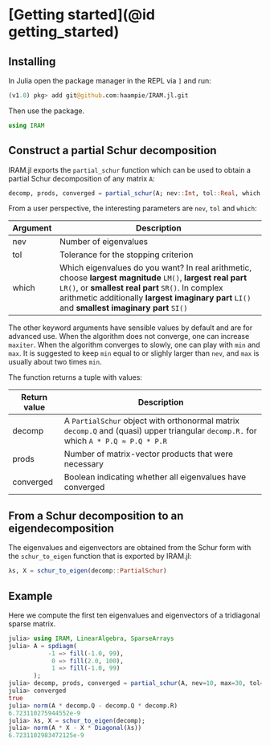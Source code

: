 # [Getting started](@id getting_started)

## Installing

In Julia open the package manager in the REPL via `]` and run:

```julia
(v1.0) pkg> add git@github.com:haampie/IRAM.jl.git
```

Then use the package.

```julia
using IRAM
```

## Construct a partial Schur decomposition

IRAM.jl exports the `partial_schur` function which can be used to obtain a 
partial Schur decomposition of any matrix `A`:

```julia
decomp, prods, converged = partial_schur(A; nev::Int, tol::Real, which::Target, min, max, maxiter)
```

From a user perspective, the interesting parameters are `nev`, `tol` and `which`:

| Argument |  Description                                                                                                                              |
|----------|-------------------------------------------------------------------------------------------------------------------------------------------|
| nev      | Number of eigenvalues                                                                                                                     |
| tol      | Tolerance for the stopping criterion                                                                                                      |
| which    | Which eigenvalues do you want? In real arithmetic, choose **largest magnitude** `LM()`, **largest real part** `LR()`, or **smallest real part** `SR()`. In complex arithmetic additionally **largest imaginary part** `LI()` and **smallest imaginary part** `SI()` |

The other keyword arguments have sensible values by default and are for advanced
use. When the algorithm does not converge, one can increase `maxiter`. When the
algorithm converges to slowly, one can play with `min` and `max`. It is 
suggested to keep `min` equal to or slighly larger than `nev`, and `max` is 
usually about two times `min`.

The function returns a tuple with values:

| Return value | Description                                                                                                                         |
|--------------|-------------------------------------------------------------------------------------------------------------------------------------|
| decomp       | A `PartialSchur` object with orthonormal matrix `decomp.Q` and (quasi) upper triangular `decomp.R.` for which `A * P.Q ≈ P.Q * P.R` |
| prods        | Number of matrix-vector products that were necessary                                                                                |
| converged    | Boolean indicating whether all eigenvalues have converged                                                                           |

## From a Schur decomposition to an eigendecomposition
The eigenvalues and eigenvectors are obtained from the Schur form with the 
`schur_to_eigen` function that is exported by IRAM.jl:

```julia
λs, X = schur_to_eigen(decomp::PartialSchur)
```

## Example

Here we compute the first ten eigenvalues and eigenvectors of a tridiagonal
sparse matrix.

```julia
julia> using IRAM, LinearAlgebra, SparseArrays
julia> A = spdiagm(
           -1 => fill(-1.0, 99),
            0 => fill(2.0, 100), 
            1 => fill(-1.0, 99)
       );
julia> decomp, prods, converged = partial_schur(A, nev=10, max=30, tol=1e-6, which=SR(), maxiter=100);
julia> converged
true
julia> norm(A * decomp.Q - decomp.Q * decomp.R)
6.723110275944552e-9
julia> λs, X = schur_to_eigen(decomp);
julia> norm(A * X - X * Diagonal(λs))
6.7231102983472125e-9
```
